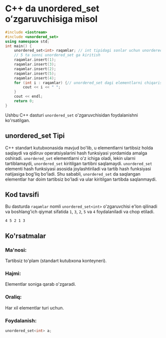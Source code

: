 # C++ da unordered_set oʻzgaruvchisiga misol
```cpp
#include <iostream>
#include <unordered_set>
using namespace std;
int main() {
    unordered_set<int> raqamlar; // int tipidagi sonlar uchun unordered_set yaratish
    // 5 ta sonni unordered_set ga kiritish
    raqamlar.insert(1);
    raqamlar.insert(3);
    raqamlar.insert(2);
    raqamlar.insert(5);
    raqamlar.insert(4);
    for (int i : raqamlar) {// unordered_set dagi elementlarni chiqarish
        cout << i << " ";
    }
    cout << endl;
    return 0;
}
```
Ushbu C++ dasturi `unordered_set` o'zgaruvchisidan foydalanishni ko'rsatilgan.
## unordered_set Tipi
C++ standart kutubxonasida mavjud bo'lib, u elementlarni tartibsiz holda saqlaydi va qidiruv operatsiyalarini hash funksiyasi yordamida amalga oshiradi. 
`unordered_set` elementlarni o'z ichiga oladi, lekin ularni tartiblamaydi, `unordered_set` kiritilgan tartibni saqlamaydi. `unordered_set` elementi hash funksiyasi asosida joylashtiriladi va tartib hash funksiyasi natijasiga bog'liq bo'ladi. 
Shu sababli, `unordered_set` da saqlangan elementlar har doim tartibsiz bo'ladi va ular kiritilgan tartibda saqlanmaydi.
## Kod tavsifi
Bu dasturda `raqamlar` nomli `unordered_set<int>` o'zgaruvchisi e'lon qilinadi va boshlang'ich qiymat sifatida `1`, `3`, `2`, `5` va `4` foydalaniladi va chop etiladi.
```console
4 5 2 1 3
```
## Ko'rsatmalar
### Ma'nosi:
Tartibsiz to'plam (standart kutubxona konteyneri).
### Hajmi:
Elementlar soniga qarab o'zgaradi.
### Oraliq:
Har xil elementlar turi uchun.
### Foydalanish:
```cpp
unordered_set<int> a;
```
